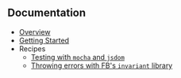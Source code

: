 ## Documentation

* [Overview](index.md)
* [Getting Started](getting-started.md)
* Recipes
  * [Testing with <code>mocha</code> and <code>jsdom</code>](recipes/testing-with-mocha-and-jsdom.md)
  * [Throwing errors with FB's <code>invariant</code> library](recipes/throwing-errors-with-fbjs-invariant.md)

